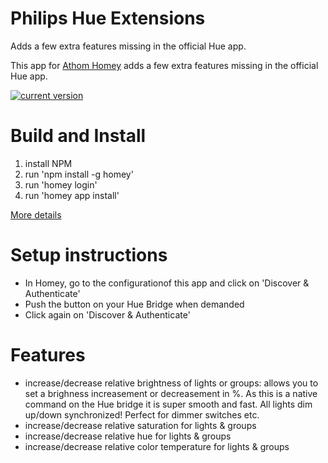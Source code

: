 # Philips Hue Extensions

Adds a few extra features missing in the official Hue app.

This app for [Athom Homey](https://homey.app/en-us/) adds a few extra features missing in the official Hue app.

[![current version](https://img.shields.io/badge/version-1.1.0-<COLOR>.svg)](https://shields.io/)

# Build and Install

1) install NPM
2) run 'npm install -g homey'
3) run 'homey login'
4) run 'homey app install'

[More details](https://developer.athom.com/docs/apps/tutorial-Getting%20Started.html)

# Setup instructions
 - In Homey, go to the configurationof this app and click on 'Discover & Authenticate'
 - Push the button on your Hue Bridge when demanded
 - Click again on 'Discover & Authenticate'

# Features
 - increase/decrease relative brightness of lights or groups: allows you to set a brighness increasement or decreasement in %. As this is a native command on the Hue bridge it is super smooth and fast. All lights dim up/down synchronized! Perfect for dimmer switches etc.
 - increase/decrease relative saturation for lights & groups
 - increase/decrease relative hue for lights & groups
 - increase/decrease relative color temperature for lights & groups
